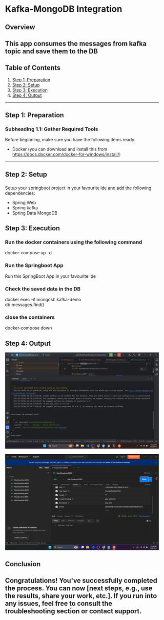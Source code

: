 # Kafka-MongoDB Integration

## Overview
This app consumes the messages from kafka topic and save them to the DB
---

## Table of Contents

1. [Step 1: Preparation](#step-1-preparation)
2. [Step 2: Setup](#step-2-setup)
3. [Step 3: Execution](#step-3-execution)
4. [Step 4: Output](#step-4-output)

---

## Step 1: Preparation

### Subheading 1.1: Gather Required Tools
Before beginning, make sure you have the following items ready:
- Docker (you can download and install this from https://docs.docker.com/docker-for-windows/install/)

---

## Step 2: Setup

###
Setup your springboot project in your favourite ide and add the following dependencies:
- Spring Web
- Spring kafka
- Spring Data MongoDB

## Step 3: Execution

### Run the docker containers using the following command
docker-compose up -d

### Run the Springboot App
Run this SpringBoot App in your favourite ide

### Check the saved data in the DB
docker exec -it <mongo db container> mongosh kafka-demo <br>
db.messages.find()

### close the containers
docker-compose down

## Step 4: Output
![Output](src/main/resources/output1.png)

![Output](src/main/resources/output2.png)
## Conclusion
Congratulations! You've successfully completed the process. You can now [next steps, e.g., use the results, share your work, etc.]. If you run into any issues, feel free to consult the troubleshooting section or contact support.
---